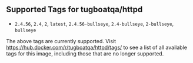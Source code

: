 ## Supported Tags for tugboatqa/httpd

* `2.4.56`, `2.4`, `2`, `latest`, `2.4.56-bullseye`, `2.4-bullseye`, `2-bullseye`, `bullseye`

The above tags are currently supported. Visit https://hub.docker.com/r/tugboatqa/httpd/tags/ to see a list of all available tags for this image, including those that are no longer supported.
